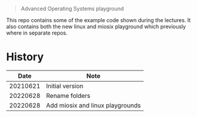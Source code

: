 > Advanced Operating Systems playground

This repo contains some of the example code shown during the lectures. It also
contains both the new linux and miosix playground which previously where in
separate repos.

# History

| Date     | Note                             |
| -------- | -------------------------------- |
| 20210621 | Initial version                  |
| 20220628 | Rename folders                   |
| 20220628 | Add miosix and linux playgrounds |
